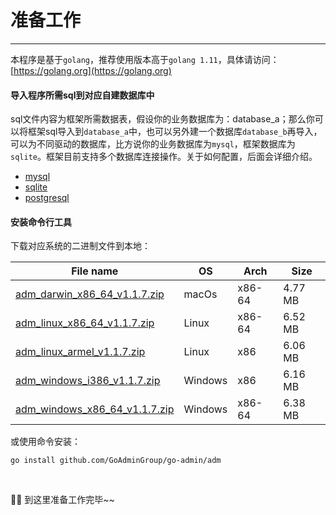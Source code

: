 # 准备工作
---

本程序是基于```golang```，推荐使用版本高于```golang 1.11```，具体请访问：[https://golang.org](https://golang.org)

#### 导入程序所需sql到对应<strong>自建数据库</strong>中

sql文件内容为框架所需数据表，假设你的业务数据库为：database_a；那么你可以将框架sql导入到```database_a```中，也可以另外建一个数据库```database_b```再导入，可以为不同驱动的数据库，比方说你的业务数据库为```mysql```，框架数据库为```sqlite```。框架目前支持多个数据库连接操作。关于如何配置，后面会详细介绍。

- [mysql](https://raw.githubusercontent.com/GoAdminGroup/go-admin/master/data/admin.sql)
- [sqlite](https://raw.githubusercontent.com/GoAdminGroup/go-admin/master/data/admin.db)
- [postgresql](https://raw.githubusercontent.com/GoAdminGroup/go-admin/master/data/admin.pgsql)

#### 安装命令行工具

下载对应系统的二进制文件到本地：

|  File name   | OS  | Arch  | Size  |
|  ----  | ----  | ----  |----  |
| [adm_darwin_x86_64_v1.1.7.zip](http://file.go-admin.cn/go_admin/cli/v1_1_7/adm_darwin_x86_64_v1.1.7.zip)  | macOs | x86-64 | 4.77 MB
| [adm_linux_x86_64_v1.1.7.zip](http://file.go-admin.cn/go_admin/cli/v1_1_7/adm_linux_x86_64_v1.1.7.zip)  | Linux | x86-64   | 6.52 MB
| [adm_linux_armel_v1.1.7.zip](http://file.go-admin.cn/go_admin/cli/v1_1_7/adm_linux_armel_v1.1.7.zip)  | Linux | x86   | 6.06 MB
| [adm_windows_i386_v1.1.7.zip](http://file.go-admin.cn/go_admin/cli/v1_1_7/adm_windows_i386_v1.1.7.zip)  | Windows | x86  |6.16 MB
| [adm_windows_x86_64_v1.1.7.zip](http://file.go-admin.cn/go_admin/cli/v1_1_7/adm_windows_x86_64_v1.1.7.zip)  | Windows | x86-64   |6.38 MB



或使用命令安装：

```
go install github.com/GoAdminGroup/go-admin/adm
```

<br>

🍺🍺 到这里准备工作完毕~~